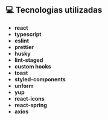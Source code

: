 ## 💻 Tecnologias utilizadas

- **react**
- **typescript**
- **eslint**
- **prettier**
- **husky**
- **lint-staged**
- **custom hooks**
- **toast**
- **styled-components**
- **unform**
- **yup**
- **react-icons**
- **react-spring**
- **axios**

&nbsp;
